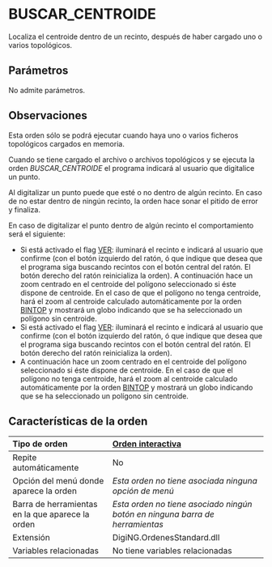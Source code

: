 # BUSCAR\_CENTROIDE

Localiza el centroide dentro de un recinto, después de haber cargado uno o varios topológicos.

## Parámetros

No admite parámetros.

## Observaciones

Esta orden sólo se podrá ejecutar cuando haya uno o varios ficheros topológicos cargados en memoria.

Cuando se tiene cargado el archivo o archivos topológicos y se ejecuta la orden _BUSCAR\_CENTROIDE_ el programa indicará al usuario que digitalice un punto.

Al digitalizar un punto puede que esté o no dentro de algún recinto. En caso de no estar dentro de ningún recinto, la orden hace sonar el pitido de error y finaliza.

En caso de digitalizar el punto dentro de algún recinto el comportamiento será el siguiente:

* Si está activado el flag [VER](https://github.com/digi21/docs/tree/7fc627c885c16fb88afc7cc05a6df2a2f4a54563/digi3d-net/referencia/digi3d.net/ventana-de-dibujo/ordenes/b/VER.html): iluminará el recinto e indicará al usuario que confirme \(con el botón izquierdo del ratón, ó que indique que desea que el programa siga buscando recintos con el botón central del ratón. El botón derecho del ratón reinicializa la orden\). A continuación hace un zoom centrado en el centroide del polígono seleccionado si éste dispone de centroide. En el caso de que el polígono no tenga centroide, hará el zoom al centroide calculado automáticamente por la orden [BINTOP](https://github.com/digi21/docs/tree/7fc627c885c16fb88afc7cc05a6df2a2f4a54563/digi3d-net/referencia/digi3d.net/ventana-de-dibujo/ordenes/b/BINTOP.html) y mostrará un globo indicando que se ha seleccionado un polígono sin centroide.
* Si está activado el flag [VER](https://github.com/digi21/docs/tree/7fc627c885c16fb88afc7cc05a6df2a2f4a54563/digi3d-net/referencia/digi3d.net/ventana-de-dibujo/ordenes/b/VER.html): iluminará el recinto e indicará al usuario que confirme \(con el botón izquierdo del ratón, ó que indique que desea que el programa siga buscando recintos con el botón central del ratón. El botón derecho del ratón reinicializa la orden\).
* A continuación hace un zoom centrado en el centroide del polígono seleccionado si éste dispone de centroide. En el caso de que el polígono no tenga centroide, hará el zoom al centroide calculado automáticamente por la orden [BINTOP](https://github.com/digi21/docs/tree/7fc627c885c16fb88afc7cc05a6df2a2f4a54563/digi3d-net/referencia/digi3d.net/ventana-de-dibujo/ordenes/b/BINTOP.html) y mostrará un globo indicando que se ha seleccionado un polígono sin centroide.

## Características de la orden

| Tipo de orden | [Orden interactiva](buscar-centroide.md) |
| :--- | :--- |
| Repite automáticamente | No |
| Opción del menú donde aparece la orden | _Esta orden no tiene asociada ninguna opción de menú_ |
| Barra de herramientas en la que aparece la orden | _Esta orden no tiene asociado ningún botón en ninguna barra de herramientas_ |
| Extensión | DigiNG.OrdenesStandard.dll |
| Variables relacionadas | No tiene variables relacionadas |

